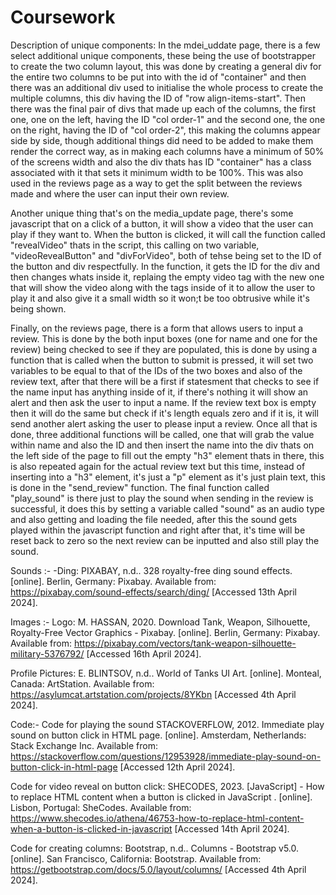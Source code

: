 # Coursework

Description of unique components:
In the mdei_uddate page, there is a few select additional unique components, these being the use of bootstrapper to create the two column layout, this was done by creating a general div for the entire two columns to be put into with the id of "container" 
and then there was an additional div used to initialise the whole process to create the multiple columns, this div having the ID of "row align-items-start". Then there was the final pair of divs that made up each of the columns, the first one, one on the 
left, having the ID "col order-1" and the second one, the one on the right, having the ID of "col order-2", this making the columns appear side by side, though additional things did need to be added to make them render the correct way, as in making each 
columns have a minimum of 50% of the screens width and also the div thats has ID "container" has a class associated with it that sets it minimum width to be 100%. This was also used in the reviews page as a way to get the split between the reviews made and 
where the user can input their own review.

Another unique thing that's on the media_update page, there's some javascript that on a click of a button, it will show a video that the user can play if they want to. When the button is clicked, it will call the function called "revealVideo" thats in the 
script, this calling on two variable, "videoRevealButton" and "divForVideo", both of tehse being set to the ID of the button and div respectfully. In the function, it gets the ID for the div and then changes whats inside it, replaing the empty video tag with 
the new one that will show the video along with the tags inside of it to allow the user to play it and also give it a small width so it won;t be too obtrusive while it's being shown.

Finally, on the reviews page, there is a form that allows users to input a review. This is done by the both input boxes (one for name and one for the review) being checked to see if they are populated, this is done by using a function that is called when the
button to submit is pressed, it will set two variables to be equal to that of the IDs of the two boxes and also of the review text, after that there will be a first if statesment that checks to see if the name input has anything inside of it, if there's nothing 
it will show an alert and then ask the user to input a name. If the review text box is empty then it will do the same but check if it's length equals zero and if it is, it will send another alert asking the user to please input a review. Once all that is done,
three additional functions will be called, one that will grab the value within name and also the ID and then insert the name into the div thats on the left side of the page to fill out the empty "h3" element thats in there, this is also repeated again for the 
actual review text but this time, instead of inserting into a "h3" element, it's just a "p" element as it's just plain text, this is done in the "send_review" function. The final function called "play_sound" is there just to play the sound when sending in the 
review is successful, it does this by setting a variable called "sound" as an audio type and also getting and loading the file needed, after this the sound gets played within the javascript function and right after that, it's time will be reset back to zero so the
next review can be inputted and also still play the sound.



Sounds :-
-Ding: 
PIXABAY, n.d.. 328 royalty-free ding sound effects. [online]. Berlin, Germany: Pixabay. Available from: https://pixabay.com/sound-effects/search/ding/ [Accessed 13th April 2024]. 

Images :-
Logo:
M. HASSAN, 2020. Download Tank, Weapon, Silhouette, Royalty-Free Vector Graphics - Pixabay. [online]. Berlin, Germany: Pixabay. Available from: https://pixabay.com/vectors/tank-weapon-silhouette-military-5376792/ [Accessed 16th April 2024].

Profile Pictures:
E. BLINTSOV, n.d.. World of Tanks UI Art. [online]. Monteal, Canada: ArtStation. Available from: https://asylumcat.artstation.com/projects/8YKbn [Accessed 4th April 2024].

Code:-
Code for playing the sound
STACKOVERFLOW, 2012. Immediate play sound on button click in HTML page. [online]. Amsterdam, Netherlands: Stack Exchange Inc. Available from: https://stackoverflow.com/questions/12953928/immediate-play-sound-on-button-click-in-html-page [Accessed 12th April 2024].

Code for video reveal on button click:
SHECODES, 2023. [JavaScript] - How to replace HTML content when a button is clicked in JavaScript . [online]. Lisbon, Portugal: SheCodes. Available from: https://www.shecodes.io/athena/46753-how-to-replace-html-content-when-a-button-is-clicked-in-javascript [Accessed 14th April 2024].

Code for creating columns:
Bootstrap, n.d.. Columns - Bootstrap v5.0. [online]. San Francisco, California: Bootstrap. Available from: https://getbootstrap.com/docs/5.0/layout/columns/ [Accessed 4th April 2024].